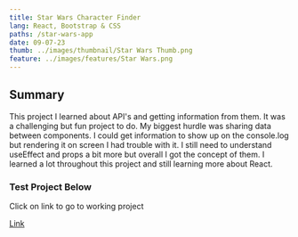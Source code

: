 ```yaml
---
title: Star Wars Character Finder
lang: React, Bootstrap & CSS
paths: /star-wars-app
date: 09-07-23
thumb: ../images/thumbnail/Star Wars Thumb.png
feature: ../images/features/Star Wars.png
---
```


## Summary

This project I learned about API's and getting information from them. It was a challenging but fun project to do. My biggest hurdle was sharing data between components. I could get information to show up on the console.log but rendering it on screen I had trouble with it. I still need to understand useEffect and props a bit more but overall I got the concept of them. I learned a lot throughout this project and still learning more about React.

### **Test Project Below**

Click on link to go to working project

[Link]( https://starwars-app-23-3a63d52840bf.herokuapp.com/)
